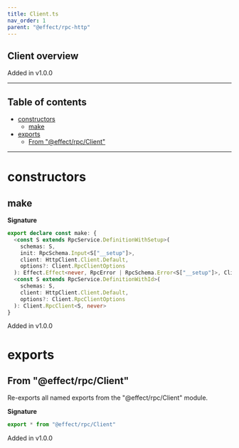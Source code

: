 ```yaml
---
title: Client.ts
nav_order: 1
parent: "@effect/rpc-http"
---
```


## Client overview

Added in v1.0.0

---

<h2 class="text-delta">Table of contents</h2>

- [constructors](#constructors)
  - [make](#make)
- [exports](#exports)
  - [From "@effect/rpc/Client"](#from-effectrpcclient)

---

# constructors

## make

**Signature**

```ts
export declare const make: {
  <const S extends RpcService.DefinitionWithSetup>(
    schemas: S,
    init: RpcSchema.Input<S["__setup"]>,
    client: HttpClient.Client.Default,
    options?: Client.RpcClientOptions
  ): Effect.Effect<never, RpcError | RpcSchema.Error<S["__setup"]>, Client.RpcClient<S, never>>
  <const S extends RpcService.DefinitionWithId>(
    schemas: S,
    client: HttpClient.Client.Default,
    options?: Client.RpcClientOptions
  ): Client.RpcClient<S, never>
}
```

Added in v1.0.0

# exports

## From "@effect/rpc/Client"

Re-exports all named exports from the "@effect/rpc/Client" module.

**Signature**

```ts
export * from "@effect/rpc/Client"
```

Added in v1.0.0

